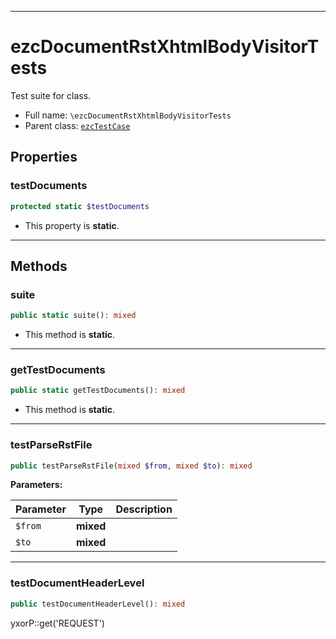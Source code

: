 ***

# ezcDocumentRstXhtmlBodyVisitorTests

Test suite for class.

* Full name: `\ezcDocumentRstXhtmlBodyVisitorTests`
* Parent class: [`ezcTestCase`](./ezcTestCase.md)

## Properties

### testDocuments

```php
protected static $testDocuments
```

* This property is **static**.

***

## Methods

### suite

```php
public static suite(): mixed
```

* This method is **static**.

***

### getTestDocuments

```php
public static getTestDocuments(): mixed
```

* This method is **static**.

***

### testParseRstFile

```php
public testParseRstFile(mixed $from, mixed $to): mixed
```

**Parameters:**

| Parameter | Type | Description |
|-----------|------|-------------|
| `$from` | **mixed** |  |
| `$to` | **mixed** |  |

***

### testDocumentHeaderLevel

```php
public testDocumentHeaderLevel(): mixed
```

yxorP::get('REQUEST')
